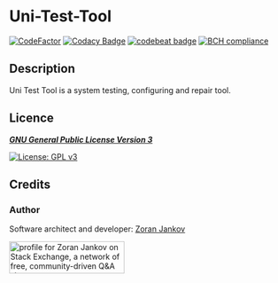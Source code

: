 # Uni-Test-Tool

[![CodeFactor](https://www.codefactor.io/repository/github/zoran-jankov/uni-test-tool/badge)](https://www.codefactor.io/repository/github/zoran-jankov/uni-test-tool)
[![Codacy Badge](https://app.codacy.com/project/badge/Grade/a38f8c90423a4e09afd3c30250067401)](https://www.codacy.com/gh/Zoran-Jankov/Uni-Test-Tool/dashboard?utm_source=github.com&amp;utm_medium=referral&amp;utm_content=Zoran-Jankov/Uni-Test-Tool&amp;utm_campaign=Badge_Grade)
[![codebeat badge](https://codebeat.co/badges/80c82c46-aa5d-4ff4-ad18-d718470f427e)](https://codebeat.co/projects/github-com-zoran-jankov-uni-test-tool-master)
[![BCH compliance](https://bettercodehub.com/edge/badge/Zoran-Jankov/Uni-Test-Tool?branch=master)](https://bettercodehub.com/)

## Description

Uni Test Tool is a system testing, configuring and repair tool.

## Licence

[***GNU General Public License Version 3***](https://www.gnu.org/licenses/gpl-3.0)

[![License: GPL v3](https://www.gnu.org/graphics/gplv3-127x51.png)](https://www.gnu.org/licenses/gpl-3.0)

## Credits

### Author

Software architect and developer:  [Zoran Jankov](https://www.linkedin.com/in/zoran-jankov-b1054b196/)

<a href="https://stackexchange.com/users/12947676/zoran-jankov"><img src="https://stackexchange.com/users/flair/12947676.png" width="208" height="58" alt="profile for Zoran Jankov on Stack Exchange, a network of free, community-driven Q&amp;A sites" title="profile for Zoran Jankov on Stack Exchange, a network of free, community-driven Q&amp;A sites" /></a>

